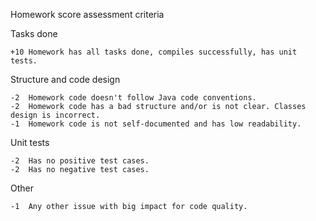 Homework score assessment criteria

Tasks done

    +10	Homework has all tasks done, compiles successfully, has unit tests.
				
Structure and code design

    -2	Homework code doesn't follow Java code conventions.		
	-2	Homework code has a bad structure and/or is not clear. Classes design is incorrect.
	-1	Homework code is not self-documented and has low readability.	
  
Unit tests

    -2	Has no positive test cases.		
    -2	Has no negative test cases.		
  
Other

    -1	Any other issue with big impact for code quality.
